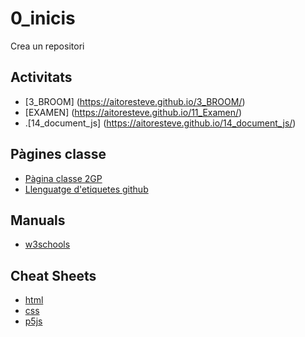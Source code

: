 # 0_inicis
Crea un repositori

## Activitats
* [3_BROOM] (https://aitoresteve.github.io/3_BROOM/)
* [EXAMEN] (https://aitoresteve.github.io/11_Examen/)
* .[14_document_js] (https://aitoresteve.github.io/14_document_js/)

## Pàgines classe
* [Pàgina classe 2GP](https://arquesm.github.io/2GP/)
* [Llenguatge d'etiquetes github](https://github.com/adam-p/markdown-here/wiki/Markdown-Cheatsheet)

## Manuals
* [w3schools](https://www.w3schools.com/)

## Cheat Sheets
* [html](https://websitesetup.org/HTML5-cheat-sheet.pdf)
* [css](https://websitesetup.org/wp-content/uploads/2016/10/wsu-css-cheat-sheet.pdf)
* [p5js](https://github.com/bmoren/p5js-cheat-sheet)
